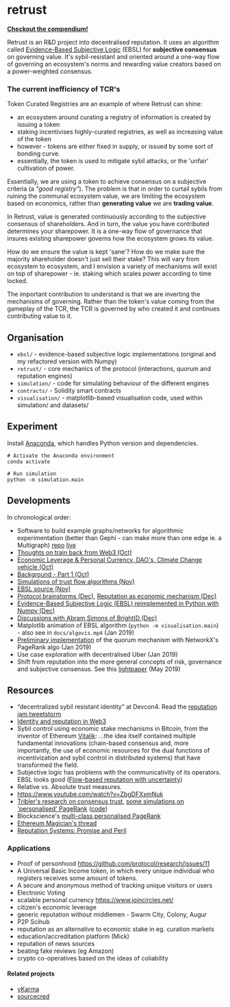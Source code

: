 retrust
=======

[**Checkout the compendium!**](https://docs.google.com/document/d/1Rg-GLxpxgVBYDTHEXvlAxMc4459E9j4BZME6Fj6deJo/edit)

Retrust is an R&D project into decentralised reputation. It uses an algorithm called [Evidence-Based Subjective Logic](https://arxiv.org/abs/1402.3319) (EBSL) for **subjective consensus** on governing value. It's sybil-resistant and oriented around a one-way flow of governing an ecosystem's norms and rewarding value creators based on a power-weighted consensus.

### The current inefficiency of TCR's
Token Curated Registries are an example of where Retrust can shine:
 * an ecosystem around curating a registry of information is created by issuing a token
 * staking incentivises highly-curated registries, as well as increasing value of the token
 * however - tokens are either fixed in supply, or issued by some sort of bonding curve. 
 * essentially, the token is used to mitigate sybil attacks, or the 'unfair' cultivation of power.

Essentially, we are using a token to achieve consensus on a subjective criteria (a *"good registry"*). The problem is that in order to curtail sybils from ruining the communal ecosystem value, we are limiting the ecosystem based on economics, rather than **generating value** we are **trading value**.

In Retrust, value is generated continuously according to the subjective consensus of shareholders. And in turn, the value you have contributed determines your sharepower. It is a one-way flow of governance that insures existing sharepower governs how the ecosystem grows its value. 

How do we ensure the value is kept 'sane'? How do we make sure the majority shareholder doesn't just sell their stake? This will vary from ecosystem to ecosystem, and I envision a variety of mechanisms will exist on top of sharepower - ie. staking which scales power according to time locked. 

The important contribution to understand is that we are inverting the mechanisms of governing. Rather than the token's value coming from the gameplay of the TCR, the TCR is governed by who created it and continues contributing value to it. 

## Organisation
 - `ebsl/` - evidence-based subjective logic implementations (original and my refactored version with Numpy)
 - `retrust/` - core mechanics of the protocol (interactions, quorum and reputation engines)
 - `simulation/` - code for simulating behaviour of the different engines
 - `contracts/` - Solidity smart contracts
 - `visualisation/` - matplotlib-based visualisation code, used within simulation/ and datasets/

## Experiment
Install [Anaconda](https://www.anaconda.com), which handles Python version and dependencies.

```
# Activate the Anaconda environment
conda activate

# Run simulation
python -m simulation.main
```

## Developments
In chronological order:

 - Software to build example graphs/networks for algorithmic experimentation (better than Gephi - can make more than one edge ie. a Multigraph) [repo](https://stackblitz.com/edit/visualgraph-editor) [live](https://visualgraph-editor.stackblitz.io/)
 - [Thoughts on train back from Web3 (Oct)](https://gist.github.com/liamzebedee/c1bb4f79b67b3e7a39215b7ac3a80771)
 - [Economic Leverage & Personal Currency, DAO's, Climate Change vehicle (Oct)](https://slides.com/liamzebedee/retrust)
 - [Background - Part 1 (Oct)](https://medium.com/@liamzebedee/deriving-a-reliable-trust-protocol-that-scales-to-the-planet-pt-1-d994835cb008)
 - [Simulations of trust flow algorithms (Nov)](https://colab.research.google.com/drive/1BITXYa-b8BOwmrKh0czSUzQVeOdTc0Uj)
 - [EBSL source (Nov)](https://gist.github.com/liamzebedee/1f5c56d656ceba808a2e99e78e9f6160)
 - [Protocol brainstorms (Dec)](https://hackmd.io/m8MARMuuRHKZFw9xyQIH9Q), [Reputation as economic mechanism (Dec)](https://hackmd.io/3UVGjqBhSDKsr85nYiiIsw)
 - [Evidence-Based Subjective Logic (EBSL) reimplemented in Python with Numpy (Dec)](https://github.com/liamzebedee/retrust/tree/3933ecf076a775d566d7a07349bd6d46f3c0e002/vis/trust2)
 - [Discussions with Abram Simons of BrightID (Dec)](https://www.reddit.com/r/idealmoney/comments/a9croi/deriving_a_reliable_trust_protocol_that_scales_to/)
 - Matplotlib animation of EBSL algorithm (`python -m visualisation.main`) - also see in `docs/algovis.mp4` (Jan 2019)
 - [Preliminary implementation](https://github.com/liamzebedee/retrust/commit/4f53c10b88a262c47bcf538830e2b2f802c19935) of the quorum mechanism with NetworkX's PageRank algo (Jan 2019)
 - Use case exploration with decentralised Uber (Jan 2019)
 - Shift from reputation into the more general concepts of risk, governance and subjective consensus. See this [lightpaper](https://docs.google.com/document/d/1qbESkHU984D4_uf1ghIDa4hPcaevtRBa0KqRJbZnR_w/edit?usp=sharing) (May 2019)

## Resources
 - “decentralized sybil resistant identity” at Devcon4. Read the [reputation jam tweetstorm](https://twitter.com/sinahab/status/1027640621110984704)
 - [Identity and reputation in Web3](https://sinahab.com/2018/09/identity-and-reputation-in-web-3/)
 - Sybil control using economic stake mechanisms in Bitcoin, from the inventor of Ethereum [Vitalik](https://www.reddit.com/r/btc/comments/9szwi4/happy_whitepaper_day_xd/e8xxf4g/?utm_content=permalink&utm_medium=front&utm_source=reddit&utm_name=btc): ...the idea itself contained multiple fundamental innovations (chain-based consensus and, more importantly, the use of economic resources for the dual functions of incentivization and sybil control in distributed systems) that have transformed the field.
 - Subjective logic has problems with the communicativity of its operators. EBSL looks good ([Flow-based reputation with uncertainty](https://arxiv.org/pdf/1402.3319.pdf))
 - Relative vs. Absolute trust measures. 
 - https://www.youtube.com/watch?v=ZbgDFXxmNuk
 - [Tribler's research on consensus trust](https://github.com/Tribler/tribler/issues/3357), [some simulations on 'personalised' PageRank](https://github.com/Tribler/tribler/issues/2805) ([code](https://github.com/alexander-stannat/Incremental-Pagerank))
 - Blockscience's [multi-class personalised PageRank](https://github.com/sourcecred/research/blob/master/references/multiclassPageRank.md)
 - [Ethereum Magician's thread](https://ethereum-magicians.org/t/forgiveness-reputation-and-transparency-what-are-the-questions/1881)
 - [Reputation Systems: Promise and Peril](http://kronosapiens.github.io/blog/2018/06/29/reputation-promise-peril.html)

### Applications
 - Proof of personhood https://github.com/protocol/research/issues/11
 - A Universal Basic Income token, in which every unique individual who registers receives some amount of tokens.
 - A secure and anonymous method of tracking unique visitors or users
 - Electronic Voting
 - scalable personal currency https://www.joincircles.net/
 - citizen's economic leverage
 - generic reputation without middlemen - Swarm City, Colony, Augur
 - P2P Scihub
 - reputation as an alternative to economic stake in eg. curation markets
 - education/accreditation platform (Mick)
 - reputation of news sources
 - beating fake reviews (eg Amazon)
 - crypto co-operatives based on the ideas of coliability

#### Related projects
 - [yKarma](https://github.com/rezendi/ykarma)
 - [sourcecred](https://sourcecred.io/)
